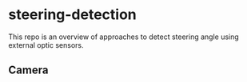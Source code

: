 # steering-detection
This repo is an overview of approaches to detect steering angle using external optic sensors.

## Camera